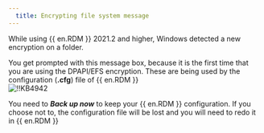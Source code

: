 ```yaml
---
  title: Encrypting file system message
---
```

While using {{ en.RDM }} 2021.2 and higher, Windows detected a new encryption on a folder.  

You get prompted with this message box, because it is the first time that you are using the DPAPI/EFS encryption. These are being used by the configuration (**.cfg**) file of {{ en.RDM }}  
![!!KB4942](https://webdevolutions.azureedge.net/docs/en/kb/KB4942.png)  

You need to ***Back up now*** to keep your {{ en.RDM }} configuration. If you choose not to, the configuration file will be lost and you will need to redo it in {{ en.RDM }}
